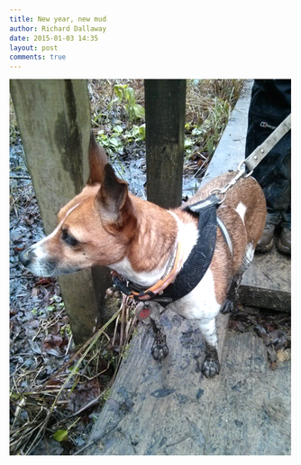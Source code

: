 ```yaml
---
title: New year, new mud
author: Richard Dallaway
date: 2015-01-03 14:35
layout: post
comments: true
---
```


<a href="/media/tp_IMG_20150103_143248.jpg"><img src="/media/tp_thumb_IMG_20150103_143248.jpg" width="500" height="667"/></a>
